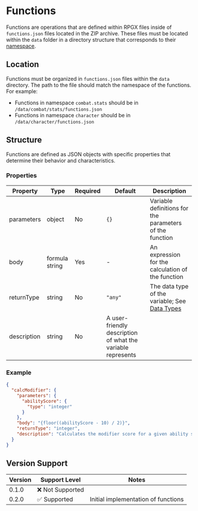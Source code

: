# Functions

Functions are operations that are defined within RPGX files inside of `functions.json` files located in the ZIP archive. These files must be located within the `data` folder in a directory structure that corresponds to their [namespace](./namespaces.md).

## Location

Functions must be organized in `functions.json` files within the `data` directory. The path to the file should match the namespace of the functions. For example:

- Functions in namespace `combat.stats` should be in `/data/combat/stats/functions.json`
- Functions in namespace `character` should be in `/data/character/functions.json`

## Structure

Functions are defined as JSON objects with specific properties that determine their behavior and characteristics.

### Properties

| Property    | Type           | Required | Default                                                     | Description                                                              |
| ----------- | -------------- | -------- | ----------------------------------------------------------- | ------------------------------------------------------------------------ |
| parameters  | object         | No       | `{}`                                                        | Variable definitions for the parameters of the function                  |
| body        | formula string | Yes      | -                                                           | An expression for the calculation of the function                        |
| returnType  | string         | No       | `"any"`                                                     | The data type of the variable; See [Data Types](../common/data_types.md) |
| description | string         | No       | A user-friendly description of what the variable represents |

### Example

```json
{
  "calcModifier": {
    "parameters": {
      "abilityScore": {
        "type": "integer"
      }
    },
    "body": "{floor((abilityScore - 10) / 2)}",
    "returnType": "integer",
    "description": "Calculates the modifier score for a given ability score"
  }
}
```

## Version Support

| Version | Support Level    | Notes                               |
| ------- | ---------------- | ----------------------------------- |
| 0.1.0   | ❌ Not Supported |                                     |
| 0.2.0   | ✅ Supported     | Initial implementation of functions |

